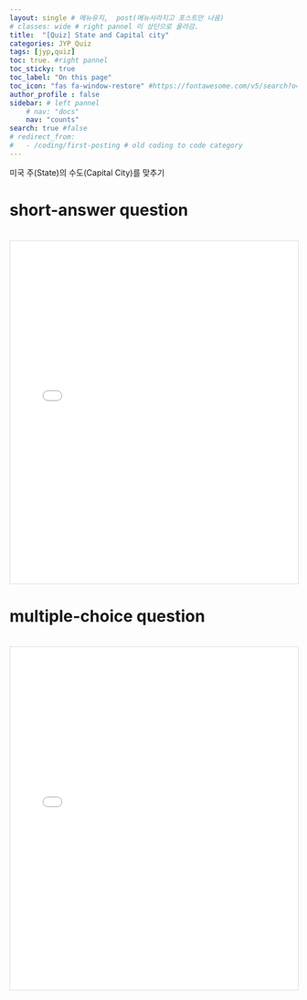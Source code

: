 ```yaml
---
layout: single # 메뉴유지,  post(메뉴사라지고 포스트만 나옴)
# classes: wide # right pannel 이 상단으로 올라감.
title:  "[Quiz] State and Capital city"
categories: JYP_Quiz
tags: [jyp,quiz]
toc: true. #right pannel
toc_sticky: true
toc_label: "On this page"
toc_icon: "fas fa-window-restore" #https://fontawesome.com/v5/search?o=r&s=solid
author_profile : false
sidebar: # left pannel
    # nav: "docs"
    nav: "counts"
search: true #false 
# redirect_from:
#   - /coding/first-posting # old coding to code category
---
```


미국 주(State)의 수도(Capital City)를 맞추기

# short-answer question
<br>

<iframe src="/quizState.html" width="100%" height="600" frameborder="0" style="border:1px solid #ddd;"></iframe>

<br>

# multiple-choice question
<br>

<iframe src="/quizState-dialogue.html" width="100%" height="600" frameborder="0" style="border:1px solid #ddd;"></iframe>

<br>
